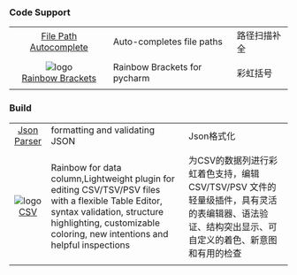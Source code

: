 


###  Code Support
||||
| :----: | :---- | :---- |
|![]() <br> [File Path Autocomplete](https://plugins.jetbrains.com/plugin/10080-rainbow-brackets) | Auto-completes file paths | 路径扫描补全 |
|||||
|![logo](https://plugins.jetbrains.com/files/10080/134110/icon/pluginIcon.svg) <br> [Rainbow Brackets](https://plugins.jetbrains.com/plugin/10080-rainbow-brackets) | Rainbow Brackets for pycharm | 彩虹括号 |
|||||


### Build
||||
| :----: | :---- | :---- |
|![]() <br> [Json Parser](https://plugins.jetbrains.com/plugin/10650-json-parser) | formatting and validating JSON | Json格式化 |
|||||
|![logo](https://plugins.jetbrains.com/files/10037/150163/icon/pluginIcon.svg) <br> [CSV](https://plugins.jetbrains.com/plugin/10650-json-parser) | Rainbow for data column,Lightweight plugin for editing CSV/TSV/PSV files with a flexible Table Editor, syntax validation, structure highlighting, customizable coloring, new intentions and helpful inspections | 为CSV的数据列进行彩虹着色支持，编辑 CSV/TSV/PSV 文件的轻量级插件，具有灵活的表编辑器、语法验证、结构突出显示、可自定义的着色、新意图和有用的检查 |
|||||
